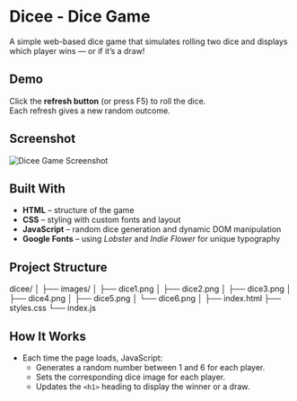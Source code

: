 # Dicee - Dice Game

A simple web-based dice game that simulates rolling two dice and displays which player wins — or if it’s a draw!

## Demo

Click the **refresh button** (or press F5) to roll the dice.  
Each refresh gives a new random outcome.

## Screenshot

![Dicee Game Screenshot](./images/dice6.png)

##  Built With

- **HTML** – structure of the game
- **CSS** – styling with custom fonts and layout
- **JavaScript** – random dice generation and dynamic DOM manipulation
- **Google Fonts** – using _Lobster_ and _Indie Flower_ for unique typography

## Project Structure
dicee/
│
├── images/
│ ├── dice1.png
│ ├── dice2.png
│ ├── dice3.png
│ ├── dice4.png
│ ├── dice5.png
│ └── dice6.png
│
├── index.html
├── styles.css
└── index.js

## How It Works

- Each time the page loads, JavaScript:
  - Generates a random number between 1 and 6 for each player.
  - Sets the corresponding dice image for each player.
  - Updates the `<h1>` heading to display the winner or a draw.
